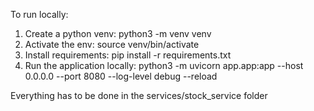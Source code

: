 To run locally:
1. Create a python venv:
    python3 -m venv venv
2. Activate the env:
    source venv/bin/activate
3. Install requirements:
    pip install -r requirements.txt
4. Run the application locally:
    python3 -m uvicorn app.app:app --host 0.0.0.0 --port 8080 --log-level debug --reload

Everything has to be done in the services/stock_service folder